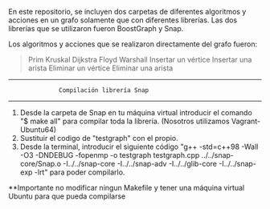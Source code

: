 En este repositorio, se incluyen dos carpetas de diferentes algoritmos y acciones en un grafo solamente que con diferentes librerías. Las dos librerías que se utilizaron fueron BoostGraph y Snap. 

Los algoritmos y acciones que se realizaron directamente del grafo fueron:

> Prim
> Kruskal
> Dijkstra
> Floyd Warshall
> Insertar un vértice
> Insertar una arista
> Eliminar un vértice
> Eliminar una arista

----------------------------------------------------------------
                  Compilación librería Snap
----------------------------------------------------------------
1. Desde la carpeta de Snap en tu máquina virtual introducir el comando "$ make all" para compilar toda la librería. (Nosotros utilizamos Vagrant-Ubuntu64)
2. Sustituir el codigo de "testgraph" con el propio. 
3. Desde la terminal, introducir el siguiente código "g++ -std=c++98 -Wall -O3 -DNDEBUG -fopenmp -o testgraph testgraph.cpp ../../snap-core/Snap.o -I../../snap-core -I../../snap-adv -I../../glib-core -I../../snap-exp -lrt" para poder compilarlo.

**Importante no modificar ningun Makefile y tener una máquina virtual Ubuntu para que pueda compilarse
